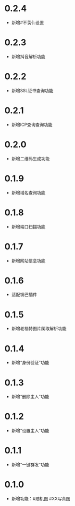 # 0.2.4
* 新增#不羡仙设置
# 0.2.3
* 新增抖音解析功能
# 0.2.2
* 新增SSL证书查询功能
# 0.2.1
* 新增ICP查询查询功能
# 0.2.0
*  新增二维码生成功能
# 0.1.9
*  新增域名查询功能
# 0.1.8
*  新增端口扫描功能
# 0.1.7
* 新增网站信息功能
# 0.1.6
* 适配锅巴插件
# 0.1.5
* 新增老福特图片爬取解析功能
# 0.1.4
* 新增“身份验证”功能
# 0.1.3
* 新增“删除主人”功能
# 0.1.2
* 新增“设置主人”功能
# 0.1.1
* 新增“一键群发”功能
# 0.1.0
* 新增功能：#随机图 #XX写真图
